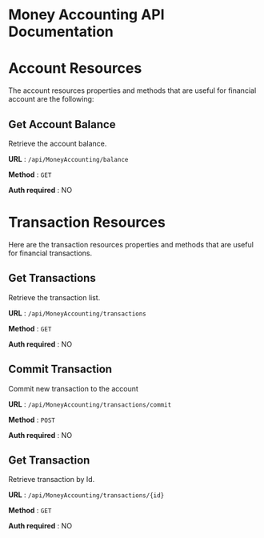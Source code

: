 # Money Accounting API Documentation

# Account Resources

The account resources properties and methods that are useful for financial account are the following:

## Get Account Balance

Retrieve the account balance.

**URL** : `/api/MoneyAccounting/balance`

**Method** : `GET`

**Auth required** : NO



# Transaction Resources

Here are the transaction resources properties and methods that are useful for financial transactions.


## Get Transactions

Retrieve the transaction list.

**URL** : `/api/MoneyAccounting/transactions`

**Method** : `GET`

**Auth required** : NO


## Commit Transaction

Commit new transaction to the account

**URL** : `/api/MoneyAccounting/transactions/commit`

**Method** : `POST`

**Auth required** : NO


## Get Transaction

Retrieve transaction by Id.

**URL** : `/api/MoneyAccounting/transactions/{id}`

**Method** : `GET`

**Auth required** : NO
